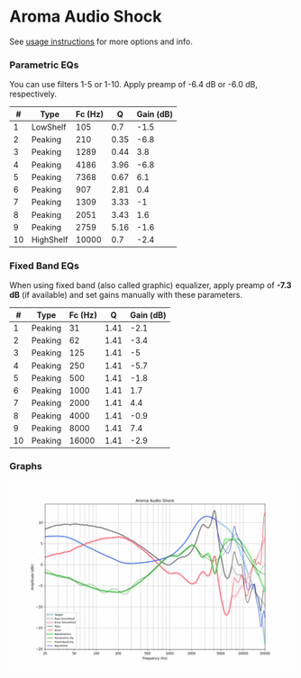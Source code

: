 # Aroma Audio Shock
See [usage instructions](https://github.com/jaakkopasanen/AutoEq#usage) for more options and info.

### Parametric EQs
You can use filters 1-5 or 1-10. Apply preamp of -6.4 dB or -6.0 dB, respectively.

|   # | Type      |   Fc (Hz) |    Q |   Gain (dB) |
|-----|-----------|-----------|------|-------------|
|   1 | LowShelf  |       105 | 0.7  |        -1.5 |
|   2 | Peaking   |       210 | 0.35 |        -6.8 |
|   3 | Peaking   |      1289 | 0.44 |         3.8 |
|   4 | Peaking   |      4186 | 3.96 |        -6.8 |
|   5 | Peaking   |      7368 | 0.67 |         6.1 |
|   6 | Peaking   |       907 | 2.81 |         0.4 |
|   7 | Peaking   |      1309 | 3.33 |        -1   |
|   8 | Peaking   |      2051 | 3.43 |         1.6 |
|   9 | Peaking   |      2759 | 5.16 |        -1.6 |
|  10 | HighShelf |     10000 | 0.7  |        -2.4 |

### Fixed Band EQs
When using fixed band (also called graphic) equalizer, apply preamp of **-7.3 dB** (if available) and set gains manually with these parameters.

|   # | Type    |   Fc (Hz) |    Q |   Gain (dB) |
|-----|---------|-----------|------|-------------|
|   1 | Peaking |        31 | 1.41 |        -2.1 |
|   2 | Peaking |        62 | 1.41 |        -3.4 |
|   3 | Peaking |       125 | 1.41 |        -5   |
|   4 | Peaking |       250 | 1.41 |        -5.7 |
|   5 | Peaking |       500 | 1.41 |        -1.8 |
|   6 | Peaking |      1000 | 1.41 |         1.7 |
|   7 | Peaking |      2000 | 1.41 |         4.4 |
|   8 | Peaking |      4000 | 1.41 |        -0.9 |
|   9 | Peaking |      8000 | 1.41 |         7.4 |
|  10 | Peaking |     16000 | 1.41 |        -2.9 |

### Graphs
![](./Aroma%20Audio%20Shock.png)
